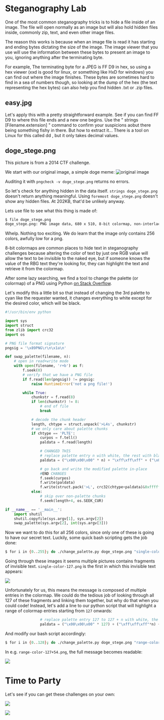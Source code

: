 # Steganography Lab

One of the most common steganography tricks is to hide a file inside of an image. The file will open normally as an image but will also hold hidden files inside, commonly zip, text, and even other image files.

The reason this works is because when an image file is read it has starting and ending bytes dictating the size of the image. The image viewer that you use will use the information between these bytes to present an image to you, ignoring anything after the terminating byte.

For example, The terminating byte for a JPEG is FF D9 in hex, so using a hex viewer (xxd is good for linux, or something like HxD for windows) you can find out where the image finishes. These bytes are sometimes hard to find in a sea of numbers though, so looking at the dump of the hex (the text representing the hex bytes) can also help you find hidden .txt or .zip files.

## easy.jpg

Let's apply this with a pretty straightforward example. See if you can find FF D9 to where this file ends and a new one begins. Use the " strings [Filename.extension] " command to confirm your suspicions aobut there being something fishy in there. But how to extract it... There is a tool on Linux for this called dd , but it only takes decimal values.

## doge_stege.png

This picture is from a 2014 CTF challenge.

We start with our original image, a simple doge meme:
![original image](doge_stege.png)

Auditing it with `pngcheck -v doge_stege.png` returns no errors. 

So let's check for anything hidden in the data itself. `strings doge_stege.png` doesn't return anything meaningful. Using `foremost doge_stege.png` doesn't show any hidden files. At 202KB, that'd be unlikely anyway.

Lets use file to see what this thing is made of:

```bash
$ file doge_stege.png
doge_stege.png: PNG image data, 680 x 510, 8-bit colormap, non-interlaced
```

Whelp. Nothing too exciting. We do learn that the image only contains 256 colors, awfully low for a png.

8-bit colormaps are common places to hide text in steganography challenges because altering the color of text by just one RGB value will allow the text to be invisible to the naked eye, but if someone knows the value of the RBG text they're looking for, they can highlight the text and retrieve it from the colormap.

After some lazy searching, we find a tool to change the palette (or colormap) of a PNG using Python [on Stack Overflow](http://stackoverflow.com/a/1214765/96656).

Let's modify this a little bit so that instead of changing the 3rd palette to cyan like the requester wanted, it changes everything to white except for the desired color, which will be black.

```python
#!/usr/bin/env python

import sys
import struct
from zlib import crc32
import os

# PNG file format signature
pngsig = '\x89PNG\r\n\x1a\n'

def swap_palette(filename, n):
    # open in read+write mode
    with open(filename, 'r+b') as f:
        f.seek(0)
        # verify that we have a PNG file
        if f.read(len(pngsig)) != pngsig:
            raise RuntimeError('not a png file!')

        while True:
            chunkstr = f.read(8)
            if len(chunkstr) != 8:
                # end of file
                break

            # decode the chunk header
            length, chtype = struct.unpack('>L4s', chunkstr)
            # we only care about palette chunks
            if chtype == 'PLTE':
                curpos = f.tell()
                paldata = f.read(length)

                # CHANGED THIS
		        # replace palette entry n with white, the rest with black
                paldata = ("\x00\x00\x00" * n) + "\xff\xff\xff" + ("\x00\x00\x00" * (256 - n - 1))

                # go back and write the modified palette in-place
                #END CHANGES
                f.seek(curpos)
                f.write(paldata)
                f.write(struct.pack('>L', crc32(chtype+paldata)&0xffffffff))
            else:
                # skip over non-palette chunks
                f.seek(length+4, os.SEEK_CUR)

if __name__ == '__main__':
    import shutil
    shutil.copyfile(sys.argv[1], sys.argv[2])
    swap_palette(sys.argv[2], int(sys.argv[3]))
```

Now we want to do this for all 256 colors, since only one of these is going to have our secret text. Luckily, some quick bash scripting gets the job done:

```bash
$ for i in {0..255}; do ./change_palette.py doge_stege.png "single-color-${i}.png" "${i}"; done
```

Going through these images it seems multiple pictures contains fragments of invisible text. `single-color-127.png` is the first in which this invisible text appears:

![](single-color-127.png)

Unfortunately for us, this means the message is composed of multiple entries in the colormap. We could do the tedious job of looking through all 127 of these fragments and linking them together, but why do that when you could code! Instead, let's add a line to our python script that will highlight a range of colormap entries starting from `127` onwards:

```python
		        # replace palette entry 127 to 127 + n with white, the rest with black
                paldata = ("\x00\x00\x00" * 127) + ("\xff\xff\xff"*n) + ("\x00\x00\x00" * (256 - (127 + n)))
```
And modify our bash script accordingly:

```bash
$ for i in {0..128}; do ./change_palette.py doge_stege.png "range-color-127+${i}.png" "${i}"; done
```

In e.g. `range-color-127+54.png`, the full message becomes readable:

![](range-color-127+54.png)

Time to Party
=============

Let's see if you can get these challenges on your own:

![](example.png)

![](ctfexample.jpg)
 